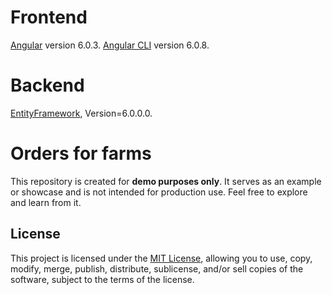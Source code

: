 # Frontend
[Angular](https://github.com/angular) version 6.0.3.
[Angular CLI](https://github.com/angular/angular-cli) version 6.0.8.


# Backend 

[EntityFramework](https://learn.microsoft.com/en-us/ef/), Version=6.0.0.0.


# Orders for farms

This repository is created for **demo purposes only**. It serves as an example or showcase and is not intended for production use. Feel free to explore and learn from it.

## License

This project is licensed under the [MIT License](LICENSE), allowing you to use, copy, modify, merge, publish, distribute, sublicense, and/or sell copies of the software, subject to the terms of the license.

